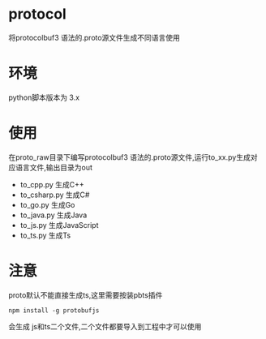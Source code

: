# protocol
将protocolbuf3 语法的.proto源文件生成不同语言使用

# 环境
python脚本版本为 3.x

# 使用
在proto_raw目录下编写protocolbuf3 语法的.proto源文件,运行to_xx.py生成对应语言文件,输出目录为out

* to_cpp.py 	生成C++
* to_csharp.py	生成C#
* to_go.py		生成Go
* to_java.py	生成Java
* to_js.py		生成JavaScript
* to_ts.py		生成Ts

# 注意
proto默认不能直接生成ts,这里需要按装pbts插件

```
npm install -g protobufjs
```

会生成 js和ts二个文件,二个文件都要导入到工程中才可以使用